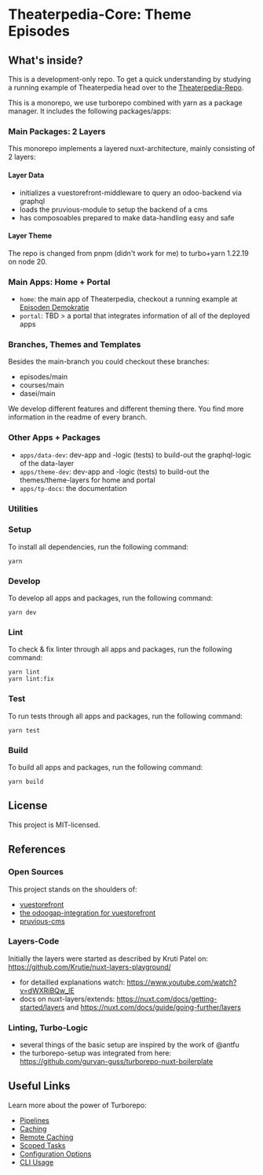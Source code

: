 # Theaterpedia-Core: Theme Episodes  

## What's inside?

This is a development-only repo. To get a quick understanding by studying a running example of Theaterpedia head over to the [Theaterpedia-Repo](https://github.com/theaterpedia/theaterpedia).

This is a monorepo, we use turborepo combined with yarn as a package manager. It includes the following packages/apps:

### Main Packages: 2 Layers
This monorepo implements a layered nuxt-architecture, mainly consisting of 2 layers:

#### Layer **Data** 

- initializes a vuestorefront-middleware to query an odoo-backend via graphql
- loads the pruvious-module to setup the backend of a cms
- has composoables prepared to make data-handling easy and safe

#### Layer **Theme**

The repo is changed from pnpm (didn't work for me) to turbo+yarn 1.22.19 on node 20.


### Main Apps: Home + Portal

<!-- #TODO _08 update Apps-Info -->
- `home`: the main app of Theaterpedia, checkout a running example at [Episoden Demokratie](https://demokratie.theaterpedia.org/)
- `portal`: TBD > a portal that integrates information of all of the deployed apps


### Branches, Themes and Templates

<!-- #TODO _08 update Branches/Theming-Info -->
Besides the main-branch you could checkout these branches:
- episodes/main
- courses/main
- dasei/main

We develop different features and different theming there. You find more information in the readme of every branch.


### Other Apps + Packages 

- `apps/data-dev`: dev-app and -logic (tests) to build-out the graphql-logic of the data-layer
- `apps/theme-dev`: dev-app and -logic (tests) to build-out the themes/theme-layers for home and portal
- `apps/tp-docs`: the documentation

<!-- #TODO _06 describe Packages/Other Stuff 

- `docs_demo`: a [VitePress](https://vitepress.vuejs.org/) app
- `ui_demo`: a stub Nuxt component library with [Histoire](https://histoire.dev/)
- `config_demo`: `eslint` configuration (using [@antfu/eslint-config](https://github.com/antfu/eslint-config))
- `tsconfig_demo`: `tsconfig.json`s used throughout the monorepo

Each package/app is 100% [TypeScript](https://www.typescriptlang.org/).

-->


### Utilities

<!-- #TODO _06 describe Utilities
This turborepo has some additional tools already setup for you:

- [TypeScript](https://www.typescriptlang.org/) for static type checking
- [ESLint](https://eslint.org/) for code linting
-->


### Setup
<!-- #TODO _06 fully describe setup, scripts, publishing -->

To install all dependencies, run the following command:

```
yarn
```

### Develop

To develop all apps and packages, run the following command:

```
yarn dev
```

### Lint

To check & fix linter through all apps and packages, run the following command:

```
yarn lint
yarn lint:fix
```

### Test

To run tests through all apps and packages, run the following command:

```
yarn test
```

### Build

To build all apps and packages, run the following command:

```
yarn build
```

<!-- #TODO _06 decide on turbo-features

### Remote Caching

Turborepo can use a technique known as [Remote Caching](https://turborepo.org/docs/core-concepts/remote-caching) to share cache artifacts across machines, enabling you to share build caches with your team and CI/CD pipelines.

By default, Turborepo will cache locally. To enable Remote Caching you will need an account with Vercel. If you don't have an account you can [create one](https://vercel.com/signup), then enter the following commands:

```
yarn dlx turbo login
```

This will authenticate the Turborepo CLI with your [Vercel account](https://vercel.com/docs/concepts/personal-accounts/overview).

Next, you can link your Turborepo to your Remote Cache by running the following command from the root of your turborepo:

```
yarn dlx turbo link
```

Use a custom remote cache server [turbo-remote-cache](https://github.com/ducktors/turborepo-remote-cache)

-->

## License

This project is MIT-licensed.

## References

### Open Sources

This project stands on the shoulders of:
- [vuestorefront](https://vuestorefront.io)
- [the odoogap-integration for vuestorefront](https://github.com/odoogap/storefront-ui)
- [pruvious-cms](https://pruvious.com/)


### Layers-Code

Initially the layers were started as described by Kruti Patel on: https://github.com/Krutie/nuxt-layers-playground/
- for detailled explanations watch: https://www.youtube.com/watch?v=dWXRiBQw_lE
- docs on nuxt-layers/extends: https://nuxt.com/docs/getting-started/layers  and   https://nuxt.com/docs/guide/going-further/layers


### Linting, Turbo-Logic

- several things of the basic setup are inspired by the work of @antfu
- the turborepo-setup was integrated from here: https://github.com/gurvan-guss/turborepo-nuxt-boilerplate

<!-- #TODO _06 describe Utilities
a monorepo with Nuxt, Histoire, Vitest & VitePress as a starter for any project that can be easily extended.
You can also find additional branches:
- [TailwindCSS](https://github.com/gurvan-guss/turborepo-nuxt-boilerplate/tree/tailwind)
- [TailwindCSS + TailwindUI](https://github.com/gurvan-guss/turborepo-nuxt-boilerplate/tree/tailwindui)
- [Unocss](https://github.com/gurvan-guss/turborepo-nuxt-boilerplate/tree/unocss)
- [Unocss + Anu](https://github.com/gurvan-guss/turborepo-nuxt-boilerplate/tree/unocss-anu)
- [Unocss + Vuetify](https://github.com/gurvan-guss/turborepo-nuxt-boilerplate/tree/unocss-vuetify)
- [AdonisJS](https://github.com/gurvan-guss/turborepo-nuxt-boilerplate/tree/adonis)
-->


## Useful Links

Learn more about the power of Turborepo:

- [Pipelines](https://turborepo.org/docs/core-concepts/pipelines)
- [Caching](https://turborepo.org/docs/core-concepts/caching)
- [Remote Caching](https://turborepo.org/docs/core-concepts/remote-caching)
- [Scoped Tasks](https://turborepo.org/docs/core-concepts/scopes)
- [Configuration Options](https://turborepo.org/docs/reference/configuration)
- [CLI Usage](https://turborepo.org/docs/reference/command-line-reference)
